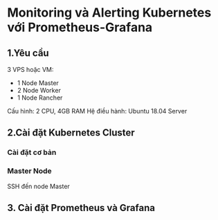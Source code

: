 # Monitoring và Alerting Kubernetes với Prometheus-Grafana

## 1.Yêu cầu

3 VPS hoặc VM:

  + 1 Node Master
  + 2 Node Worker
  + 1 Node Rancher

Cấu hình: 2 CPU, 4GB RAM
Hệ điều hành: Ubuntu 18.04 Server


## 2.Cài đặt Kubernetes Cluster

### Cài đặt cơ bản


### Master Node

SSH đến node Master

## 3. Cài đặt Prometheus và Grafana
